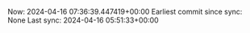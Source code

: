 Now: 2024-04-16 07:36:39.447419+00:00 Earliest commit since sync: None Last sync: 2024-04-16 05:51:33+00:00
